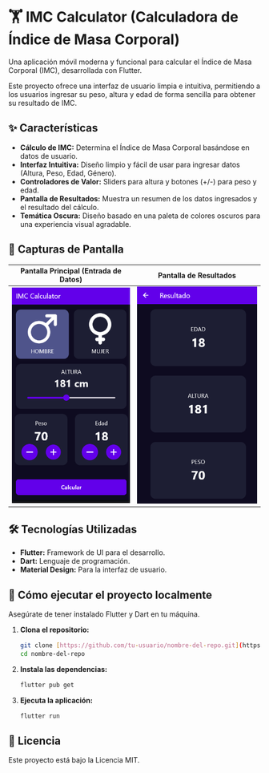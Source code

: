 # 🏋️ IMC Calculator (Calculadora de Índice de Masa Corporal)

Una aplicación móvil moderna y funcional para calcular el Índice de Masa Corporal (IMC), desarrollada con Flutter.

Este proyecto ofrece una interfaz de usuario limpia e intuitiva, permitiendo a los usuarios ingresar su peso, altura y edad de forma sencilla para obtener su resultado de IMC.

## ✨ Características

- **Cálculo de IMC:** Determina el Índice de Masa Corporal basándose en datos de usuario.
- **Interfaz Intuitiva:** Diseño limpio y fácil de usar para ingresar datos (Altura, Peso, Edad, Género).
- **Controladores de Valor:** Sliders para altura y botones (+/-) para peso y edad.
- **Pantalla de Resultados:** Muestra un resumen de los datos ingresados y el resultado del cálculo.
- **Temática Oscura:** Diseño basado en una paleta de colores oscuros para una experiencia visual agradable.

## 📸 Capturas de Pantalla

| Pantalla Principal (Entrada de Datos) | Pantalla de Resultados |
| :---: | :---: |
| <img src="public/screenshot_home.png" alt="Captura de la pantalla principal del IMC Calculator" width="300"/> | <img src="public/screenshot_results.png" alt="Captura de la pantalla de resultados del IMC Calculator" width="300"/> |

## 🛠️ Tecnologías Utilizadas

- **Flutter:** Framework de UI para el desarrollo.
- **Dart:** Lenguaje de programación.
- **Material Design:** Para la interfaz de usuario.

## 🚀 Cómo ejecutar el proyecto localmente

Asegúrate de tener instalado Flutter y Dart en tu máquina.

1.  **Clona el repositorio:**
    ```bash
    git clone [https://github.com/tu-usuario/nombre-del-repo.git](https://github.com/tu-usuario/nombre-del-repo.git)
    cd nombre-del-repo
    ```

2.  **Instala las dependencias:**
    ```bash
    flutter pub get
    ```

3.  **Ejecuta la aplicación:**
    ```bash
    flutter run
    ```

## 📝 Licencia

Este proyecto está bajo la Licencia MIT.